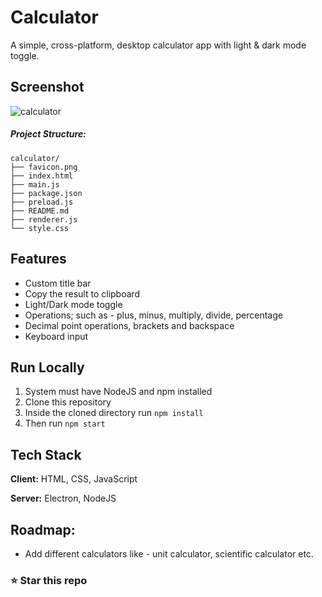 # Calculator

A simple, cross-platform, desktop calculator app with light & dark mode toggle.

## Screenshot

![calculator](https://user-images.githubusercontent.com/66861616/152196005-78829ef3-c644-4682-90fb-b95f8359e7f1.png)

##### Project Structure:

    calculator/
    ├── favicon.png
    ├── index.html
    ├── main.js
    ├── package.json
    ├── preload.js
    ├── README.md
    ├── renderer.js
    └── style.css
    
## Features

- Custom title bar
- Copy the result to clipboard
- Light/Dark mode toggle
- Operations; such as - plus, minus, multiply, divide, percentage
- Decimal point operations, brackets and backspace
- Keyboard input

## Run Locally

1. System must have NodeJS and npm installed
2. Clone this repository
3. Inside the cloned directory run `` npm install ``
4. Then run `` npm start ``

## Tech Stack

**Client:** HTML, CSS, JavaScript

**Server:** Electron, NodeJS

## Roadmap:

- Add different calculators like - unit calculator, scientific calculator etc.

### ⭐ Star this repo
